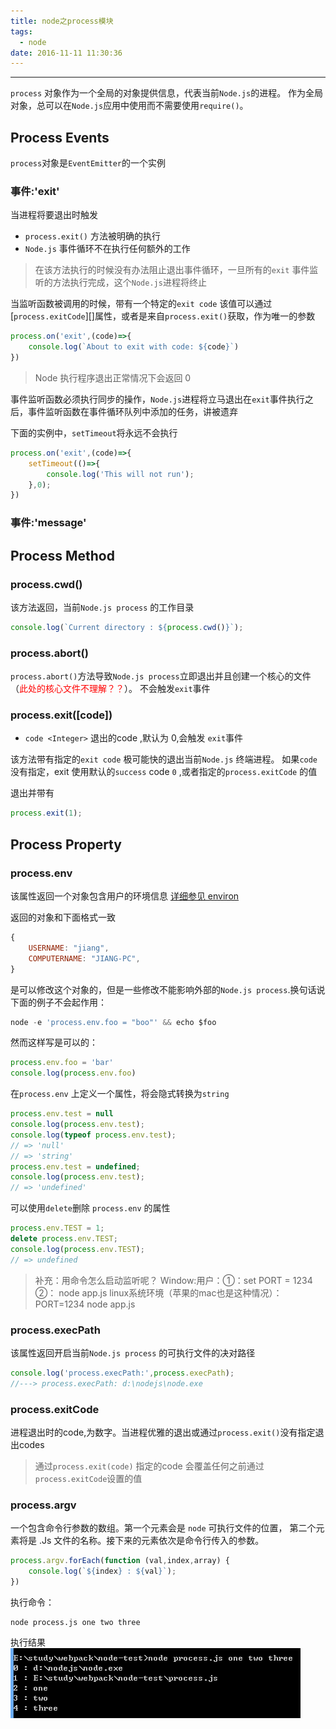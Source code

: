 ```yaml
---
title: node之process模块
tags:
  - node
date: 2016-11-11 11:30:36
---
```



---------------------------------

`process` 对象作为一个全局的对象提供信息，代表当前`Node.js`的进程。
作为全局对象，总可以在`Node.js`应用中使用而不需要使用`require()`。

<!--more-->

## Process Events

`process`对象是`EventEmitter`的一个实例

### 事件:'exit'

当进程将要退出时触发

* `process.exit()` 方法被明确的执行
* `Node.js` 事件循环不在执行任何额外的工作

>在该方法执行的时候没有办法阻止退出事件循环，一旦所有的`exit` 事件监听的方法执行完成，这个`Node.js`进程将终止

当监听函数被调用的时候，带有一个特定的`exit code` 该值可以通过[`process.exitCode`][]属性，或者是来自`process.exit()`获取，作为唯一的参数
```js
process.on('exit',(code)=>{
	console.log(`About to exit with code: ${code}`)
})
```

>Node 执行程序退出正常情况下会返回 0


事件监听函数必须执行同步的操作，`Node.js`进程将立马退出在`exit`事件执行之后，事件监听函数在事件循环队列中添加的任务，讲被遗弃

下面的实例中，`setTimeout`将永远不会执行
```js
process.on('exit',(code)=>{
	setTimeout(()=>{
		console.log('This will not run');
	},0);
})
```

### 事件:'message'

## Process Method

### process.cwd()

该方法返回，当前`Node.js process` 的工作目录
```js
console.log(`Current directory : ${process.cwd()}`);
```

### process.abort()

`process.abort()`方法导致`Node.js process`立即退出并且创建一个核心的文件（<font color="red">此处的核心文件不理解？？</font>）。
不会触发`exit`事件

### process.exit([code])

* `code <Integer>` 退出的code ,默认为 0,会触发 `exit`事件

该方法带有指定的`exit code` 极可能快的退出当前`Node.js` 终端进程。
如果`code`没有指定，exit 使用默认的`success` code `0` ,或者指定的`process.exitCode` 的值

退出并带有
```js
process.exit(1);
```


## Process Property 

### process.env

该属性返回一个对象包含用户的环境信息 [详细参见 environ](http://man7.org/linux/man-pages/man7/environ.7.html)

返回的对象和下面格式一致
```js
{
	USERNAME: "jiang",
	COMPUTERNAME: "JIANG-PC",
}
```

是可以修改这个对象的，但是一些修改不能影响外部的`Node.js process`.换句话说下面的例子不会起作用：
```js
node -e 'process.env.foo = "boo"' && echo $foo
```
然而这样写是可以的：
```js
process.env.foo = 'bar'
console.log(process.env.foo)
```

在`process.env` 上定义一个属性，将会隐式转换为`string`
```js
process.env.test = null
console.log(process.env.test);
console.log(typeof process.env.test);
// => 'null'
// => 'string'
process.env.test = undefined;
console.log(process.env.test);
// => 'undefined'
```

可以使用`delete`删除 `process.env` 的属性
```js
process.env.TEST = 1;
delete process.env.TEST;
console.log(process.env.TEST);
// => undefined
```

>补充：用命令怎么启动监听呢？
>Window:用户：①：set PORT = 1234 ②： node app.js 
>linux系统环境（苹果的mac也是这种情况）：PORT=1234 node app.js

### process.execPath

该属性返回开启当前`Node.js process` 的可执行文件的决对路径
```js
console.log('process.execPath:',process.execPath);
//---> process.execPath: d:\nodejs\node.exe
```

### process.exitCode

进程退出时的code,为数字。当进程优雅的退出或通过`process.exit()`没有指定退出codes

>通过`process.exit(code)` 指定的code 会覆盖任何之前通过`process.exitCode`设置的值

### process.argv

一个包含命令行参数的数组。第一个元素会是 `node` 可执行文件的位置， 第二个元素将是 .Js 文件的名称。接下来的元素依次是命令行传入的参数。
```js
process.argv.forEach(function (val,index,array) {
    console.log(`${index} : ${val}`);
})
```

执行命令：

	node process.js one two three

执行结果
![alt](/images/node之Process模块/prcess.argv.png)